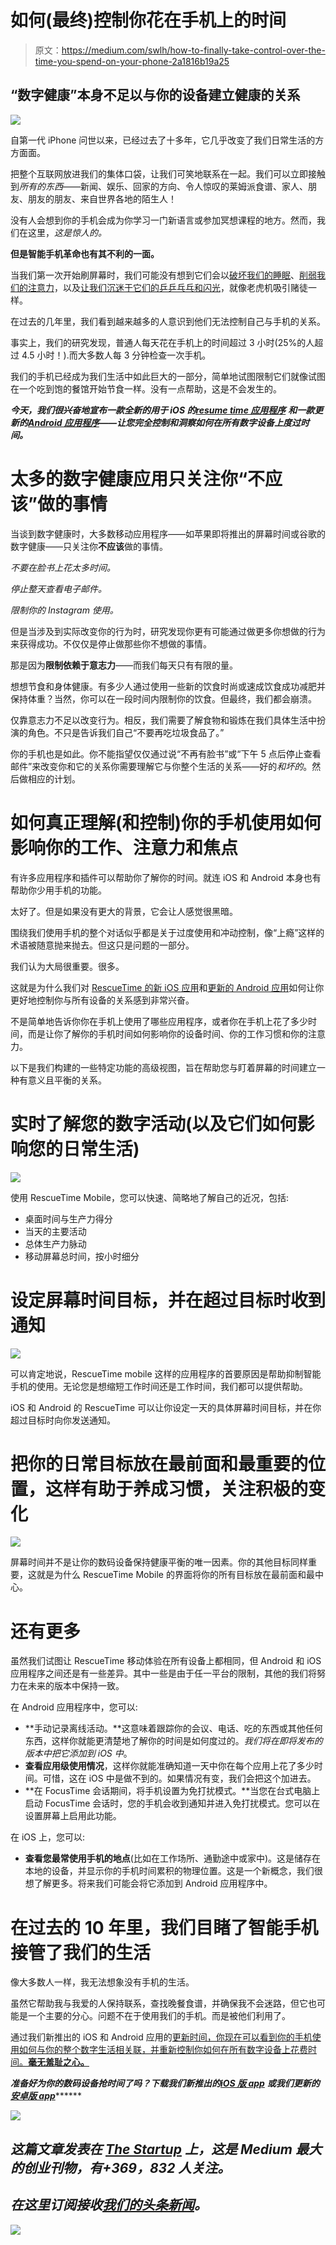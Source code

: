 # 如何(最终)控制你花在手机上的时间

> 原文：<https://medium.com/swlh/how-to-finally-take-control-over-the-time-you-spend-on-your-phone-2a1816b19a25>

## “数字健康”本身不足以与你的设备建立健康的关系

![](img/9d5ef959f8e2cc1146a72ff8d608da74.png)

自第一代 iPhone 问世以来，已经过去了十多年，它几乎改变了我们日常生活的方方面面。

把整个互联网放进我们的集体口袋，让我们可笑地联系在一起。我们可以立即接触到*所有的东西*——新闻、娱乐、回家的方向、令人惊叹的莱姆派食谱、家人、朋友、朋友的朋友、来自世界各地的陌生人！

没有人会想到你的手机会成为你学习一门新语言或参加冥想课程的地方。然而，我们在这里，*这是惊人的。*

**但是智能手机革命也有其不利的一面。**

当我们第一次开始刷屏幕时，我们可能没有想到它们会以[破坏我们的睡眠](https://sleep.org/articles/is-your-smartphone-ruining-your-sleep/)、[削弱我们的注意力](https://www.theglobeandmail.com/technology/your-smartphone-is-making-you-stupid/article37511900/)，以及[让我们沉迷于它们的乒乒乓乓和闪光](https://www.nirandfar.com/2012/03/want-to-hook-your-users-drive-them-crazy.html)，就像老虎机吸引赌徒一样。

在过去的几年里，我们看到越来越多的人意识到他们无法控制自己与手机的关系。

事实上，我们的研究发现，普通人每天花在手机上的时间超过 3 小时(25%的人超过 4.5 小时！).而大多数人每 3 分钟检查一次手机。

我们的手机已经成为我们生活中如此巨大的一部分，简单地试图限制它们就像试图在一个吃到饱的餐馆开始节食一样。没有一点帮助，这是不会发生的。

***今天，我们很兴奋地宣布一款全新的用于 iOS 的***[***resume time 应用程序***](https://itunes.apple.com/us/app/rescuetime/id966285407?ls=1&mt=8) ***和一款更新的***[***Android 应用程序***](https://play.google.com/store/apps/details?id=com.rescuetime.android&hl=en_CA)***——让您完全控制和洞察如何在所有数字设备上度过时间。***

# 太多的数字健康应用只关注你“不应该”做的事情

当谈到数字健康时，大多数移动应用程序——如苹果即将推出的屏幕时间或谷歌的数字健康——只关注你**不应该**做的事情。

*不要在脸书上花太多时间。*

*停止整天查看电子邮件。*

*限制你的 Instagram 使用。*

但是当涉及到实际改变你的行为时，研究发现你更有可能通过做更多你想做的行为来获得成功。不仅仅是停止做那些你不想做的事情。

那是因为**限制依赖于意志力**——而我们每天只有有限的量。

想想节食和身体健康。有多少人通过使用一些新的饮食时尚或速成饮食成功减肥并保持体重？当然，你可以在一段时间内限制你的饮食。但最终，我们都会崩溃。

仅靠意志力不足以改变行为。相反，我们需要了解食物和锻炼在我们具体生活中扮演的角色。不只是告诉我们自己“不要再吃垃圾食品了。”

你的手机也是如此。你不能指望仅仅通过说“不再有脸书”或“下午 5 点后停止查看邮件”来改变你和它的关系你需要理解它与你整个生活的关系——好的*和坏的*。然后做相应的计划。

# 如何真正理解(和控制)你的手机使用如何影响你的工作、注意力和焦点

有许多应用程序和插件可以帮助你了解你的时间。就连 iOS 和 Android 本身也有帮助你少用手机的功能。

太好了。但是如果没有更大的背景，它会让人感觉很黑暗。

围绕我们使用手机的整个对话似乎都是关于过度使用和冲动控制，像“上瘾”这样的术语被随意抛来抛去。但这只是问题的一部分。

我们认为大局很重要。很多。

这就是为什么我们对 [RescueTime 的新 iOS 应用](https://itunes.apple.com/us/app/rescuetime/id966285407?ls=1&mt=8)和[更新的 Android 应用](https://play.google.com/store/apps/details?id=com.rescuetime.android&hl=en_CA)如何让你更好地控制你与所有设备的关系感到非常兴奋。

不是简单地告诉你你在手机上使用了哪些应用程序，或者你在手机上花了多少时间，而是让你了解你的手机时间如何影响你的设备时间、你的工作习惯和你的注意力。

以下是我们构建的一些特定功能的高级视图，旨在帮助您与盯着屏幕的时间建立一种有意义且平衡的关系。

# 实时了解您的数字活动(以及它们如何影响您的日常生活)

![](img/eb5a799f218f9e9b44979f04578b7162.png)

使用 RescueTime Mobile，您可以快速、简略地了解自己的近况，包括:

*   桌面时间与生产力得分
*   当天的主要活动
*   总体生产力脉动
*   移动屏幕总时间，按小时细分

# 设定屏幕时间目标，并在超过目标时收到通知

![](img/d98b6f67436541cac5f1d20d745f2ff6.png)

可以肯定地说，RescueTime mobile 这样的应用程序的首要原因是帮助抑制智能手机的使用。无论您是想缩短工作时间还是工作时间，我们都可以提供帮助。

iOS 和 Android 的 RescueTime 可以让你设定一天的具体屏幕时间目标，并在你超过目标时向你发送通知。

# 把你的日常目标放在最前面和最重要的位置，这样有助于养成习惯，关注积极的变化

![](img/e5612c3fc7a98811c0c2d7046154ef0b.png)

屏幕时间并不是让你的数码设备保持健康平衡的唯一因素。你的其他目标同样重要，这就是为什么 RescueTime Mobile 的界面将你的所有目标放在最前面和最中心。

# 还有更多

虽然我们试图让 RescueTime 移动体验在所有设备上都相同，但 Android 和 iOS 应用程序之间还是有一些差异。其中一些是由于任一平台的限制，其他的我们将努力在未来的版本中保持一致。

在 Android 应用程序中，您可以:

*   **手动记录离线活动。**这意味着跟踪你的会议、电话、吃的东西或其他任何东西，这样你就能更清楚地了解你的时间是如何度过的。*我们将在即将发布的版本中把它添加到 iOS 中*。
*   **查看应用级使用情况**，这样你就能准确知道一天中你在每个应用上花了多少时间。可惜，这在 iOS 中是做不到的。如果情况有变，我们会把这个加进去。
*   **在 FocusTime 会话期间，将手机设置为免打扰模式。**当您在台式电脑上启动 FocusTime 会话时，您的手机会收到通知并进入免打扰模式。您可以在设置屏幕上启用此功能。

在 iOS 上，您可以:

*   **查看您最常使用手机的地点**(比如在工作场所、通勤途中或家中)。这是储存在本地的设备，并显示你的手机时间累积的物理位置。这是一个新概念，我们很想了解更多。将来我们可能会将它添加到 Android 应用程序中。

# 在过去的 10 年里，我们目睹了智能手机接管了我们的生活

像大多数人一样，我无法想象没有手机的生活。

虽然它帮助我与我爱的人保持联系，查找晚餐食谱，并确保我不会迷路，但它也可能是一个主要的分心。问题不在于使用我们的手机。而是被他们利用了。

通过我们新推出的 iOS 和 Android 应用的[更新时间，你现在可以看到你的手机使用如何与你的整个数字生活相关联，并重新控制你如何在所有数字设备上花费时间。**毫无羞耻之心。**](https://play.google.com/store/apps/details?id=com.rescuetime.android&hl=en_CA)

***准备好为你的数码设备抢时间了吗？下载我们新推出的***[***iOS 版 app***](https://itunes.apple.com/us/app/rescuetime/id966285407?ls=1&mt=8) ***或我们更新的*** [***安卓版 app***](https://play.google.com/store/apps/details?id=com.rescuetime.android&hl=en_CA)******

*[![](img/308a8d84fb9b2fab43d66c117fcc4bb4.png)](https://medium.com/swlh)*

## *这篇文章发表在 [The Startup](https://medium.com/swlh) 上，这是 Medium 最大的创业刊物，有+369，832 人关注。*

## *在这里订阅接收[我们的头条新闻](http://growthsupply.com/the-startup-newsletter/)。*

*[![](img/b0164736ea17a63403e660de5dedf91a.png)](https://medium.com/swlh)*